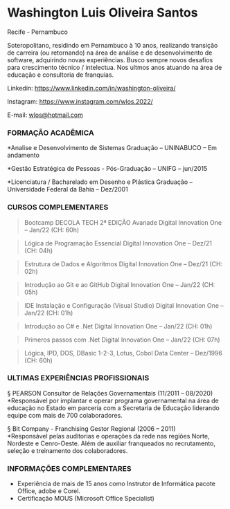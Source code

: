 # Washington Luis Oliveira Santos


Recife - Pernambuco

Soteropolitano, residindo em Pernambuco à 10 anos, realizando transição de carreira (ou retornando) na área de análise e de desenvolvimento de software, adquirindo novas experiências. Busco sempre novos desafios para crescimento técnico / intelectua.
Nos ultmos anos atuando na área de educação e consultoria de franquias.

Linkedin: https://www.linkedin.com/in/washington-oliveira/

Instagram: https://www.instagram.com/wlos.2022/

E-mail: wlos@hotmail.com


### FORMAÇÃO ACADÊMICA
*Analise e Desenvolvimento de Sistemas
Graduação – UNINABUCO – Em andamento

*Gestão Estratégica de Pessoas - 
Pós-Graduação – UNIFG – jun/2015

*Licenciatura / Bacharelado em Desenho e Plástica
Graduação – Universidade Federal da Bahia – Dez/2001


### CURSOS COMPLEMENTARES

> Bootcamp DECOLA TECH 2ª EDIÇÃO Avanade
Digital Innovation One – Jan/22 (CH: 60h)

> Lógica de Programação Essencial
Digital Innovation One – Dez/21 (CH: 04h)

> Estrutura de Dados e Algoritmos
Digital Innovation One – Dez/21 (CH: 02h)

> Introdução ao Git e ao GitHub
Digital Innovation One – Jan/22 (CH: 05h)

> IDE Instalação e Configuração (Visual Studio)
Digital Innovation One – Jan/22 (CH: 01h)

> Introdução ao C# e .Net
Digital Innovation One – Jan/22 (CH: 01h)

> Primeros passos com .Net
Digital Innovation One – Jan/22 (CH: 07h)

> Lógica, IPD, DOS, DBasic 1-2-3, Lotus, Cobol
Data Center – Dez/1996 (CH: 60h)


### ULTIMAS EXPERIÊNCIAS PROFISSIONAIS
§ PEARSON 
Consultor de Relações Governamentais (11/2011 – 08/2020) <BR>
*Responsável por implantar e operar programa governamental na área de educação no Estado em parceria com a Secretaria de Educação liderando equipe com mais de 700 colaboradores.

§ Bit Company - Franchising
Gestor Regional (2006 – 2011) <BR>
*Responsável pelas auditorias e operações da rede nas regiões Norte, Nordeste e Cenro-Oeste. Além de auxiliar franqueados no recrutamento, seleção e treinamento dos colaboradores.

  
 ### INFORMAÇÕES COMPLEMENTARES
* Experiência de mais de 15 anos como Instrutor de Informática pacote Office, adobe e Corel. 
* Certificação MOUS (Microsoft Office Specialist) 
